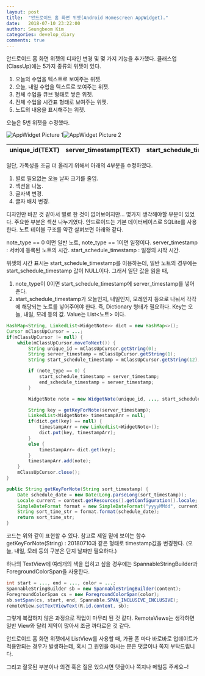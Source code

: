 ```yaml
---
layout: post
title:  "안드로이드 홈 화면 위젯(Android Homescreen AppWidget)."
date:   2018-07-10 23:22:00
author: Seungbeom Kim
categories: develop_diary
comments: true
---
```


안드로이드 홈 화면 위젯의 디자인 변경 및 몇 가지 기능을 추가했다.
클래스업(ClassUp)에는 5가지 종류의 위젯이 있다.
1. 오늘의 수업을 텍스트로 보여주는 위젯.
2. 오늘, 내일 수업을 텍스트로 보여주는 위젯.
3. 전체 수업을 큐브 형태로 쌓은 위젯.
4. 전체 수업을 시간표 형태로 보여주는 위젯.
5. 노트의 내용을 표시해주는 위젯.

오늘은 5번 위젯을 수정했다.

<img src="{{ site.baseurl }}/assets/develop_diary/android_appwidget_1.png" title="AppWidget Picture 1" class="post-image"><img src="{{ site.baseurl }}/assets/develop_diary/android_appwidget_2.png" title="AppWidget Picture 2" class="post-image">





|unique_id(TEXT) |	server_timestamp(TEXT) | start_schedule_timestamp(TEXT) | note_type(INTEGER) |
|-|-|-|-|

일단, 가독성을 조금 더 올리기 위해서 아래의 4부분을 수정하였다.
1. 별로 필요없는 오늘 날짜 크기를 줄임.
2. 섹션을 나눔.
3. 글자색 변경.
4. 글자 배치 변경.

디자인만 바꾼 것 같아서 별로 한 것이 없어보이지만... 몇가지 생각해야할 부분이 있었다.
주요한 부분은 섹션 나누기였다.
안드로이드는 기본 데이터베이스로 SQLite를 사용한다.
노트 테이블 구조를 약간 살펴보면 아래와 같다.

note_type == 0 이면 일반 노트, note_type == 1이면 일정이다.
server_timestamp : 서버에 등록된 노트의 시간.
start_schedule_timestamp : 일정의 시작 시간.

위젯의 시간 표시는 start_schedule_timestamp를 이용하는데, 일반 노트의 경우에는 start_schedule_timestamp 값이 NULL이다.
그래서 일단 값을 읽을 때,
1. note_type이 0이면 start_schedule_timestamp에 server_timestamp를 넣어준다.
2. start_schedule_timestamp가 오늘인지, 내일인지, 모레인지 등으로 나눠서 각각에 해당되는 노트를 넣어주어야 한다.
즉, Dictionary 형태가 필요하다. Key는 오늘, 내일, 모레 등의 값. Value는 List<노트> 이다.

```java
HashMap<String, LinkedList<WidgetNote>> dict = new HashMap<>();
Cursor mClassUpCursor = ...;
if(mClassUpCursor != null) {
	while(mClassUpCursor.moveToNext()) {
		String unique_id = mClassUpCursor.getString(0);
		String server_timestamp = mClassUpCursor.getString(1);
		String start_schedule_timestamp = mClassUpCursor.getString(12);

		if (note_type == 0) {
			start_schedule_timestamp = server_timestamp;
			end_schedule_timestamp = server_timestamp;
		}

		WidgetNote note = new WidgetNote(unique_id, ..., start_schedule_timestamp, ...);

		String key = getKeyForNote(server_timestamp);
		LinkedList<WidgetNote> timestampArr = null;
		if(dict.get(key) == null) {
			timestampArr = new LinkedList<WidgetNote>();
			dict.put(key, timestampArr);
		}
		else {
			timestampArr= dict.get(key);
		}
		timestampArr.add(note);
	}
	mClassUpCursor.close();
}

public String getKeyForNote(String sort_timestamp) {
	Date schedule_date = new Date(Long.parseLong(sort_timestamp));
	Locale current = context.getResources().getConfiguration().locale;
	SimpleDateFormat format = new SimpleDateFormat("yyyyMMdd", current);
	String sort_time_str = format.format(schedule_date);
	return sort_time_str;
}
```

코드는 위와 같이 표현할 수 있다.
참고로 제일 밑에 보이는 함수 getKeyForNote(String) :  20180710과 같은 형태로 timestamp값을 변경한다. (오늘, 내일, 모레 등의 구분은 단지 날짜만 필요하다.)

하나의 TextView에 여러개의 색을 입히고 싶을 경우에는 SpannableStringBuilder과 ForegroundColorSpan을 사용한다.

```java
int start = ..., end = ..., color = ...;
SpannableStringBuilder sb = new SpannableStringBuilder(content);
ForegroundColorSpan cs = new ForegroundColorSpan(color);
sb.setSpan(cs, start, end, Spannable.SPAN_INCLUSIVE_INCLUSIVE);
remoteView.setTextViewText(R.id.content, sb);
```

그렇게 복잡하지 않은 과정으로 작업이 마무리 된 것 같다.
RemoteViews는 생각하면 일반 View와 달리 제약이 많아서 조금 까다로운 것 같다.

안드로이드 홈 화면 위젯에서 ListView를 사용할 때, 가끔 폰 마다 바로바로 업데이트가 적용안되는 경우가 발생하는데, 혹시 그 원인을 아시는 분은 댓글이나 쪽지 부탁드립니다.

그리고 잘못된 부분이나 의견 혹은 질문 있으시면 댓글이나 쪽지나 메일등 주세요~!
